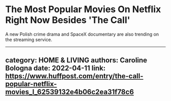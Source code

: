 # The Most Popular Movies On Netflix Right Now Besides 'The Call'

A new Polish crime drama and SpaceX documentary are also trending on the streaming service.

---
category: HOME & LIVING
authors: Caroline Bologna
date: 2022-04-11
link: https://www.huffpost.com/entry/the-call-popular-netflix-movies_l_62539132e4b06c2ea31f78c6
---
